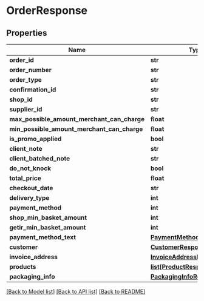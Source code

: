 # OrderResponse

## Properties
Name | Type | Description | Notes
------------ | ------------- | ------------- | -------------
**order_id** | **str** |  | [optional] 
**order_number** | **str** |  | [optional] 
**order_type** | **str** |  | [optional] 
**confirmation_id** | **str** |  | [optional] 
**shop_id** | **str** |  | [optional] 
**supplier_id** | **str** |  | [optional] 
**max_possible_amount_merchant_can_charge** | **float** |  | [optional] 
**min_possible_amount_merchant_can_charge** | **float** |  | [optional] 
**is_promo_applied** | **bool** |  | [optional] 
**client_note** | **str** |  | [optional] 
**client_batched_note** | **str** |  | [optional] 
**do_not_knock** | **bool** |  | [optional] 
**total_price** | **float** |  | [optional] 
**checkout_date** | **str** |  | [optional] 
**delivery_type** | **int** |  | [optional] 
**payment_method** | **int** |  | [optional] 
**shop_min_basket_amount** | **int** |  | [optional] 
**getir_min_basket_amount** | **int** |  | [optional] 
**payment_method_text** | [**PaymentMethodTextResponse**](PaymentMethodTextResponse.md) |  | [optional] 
**customer** | [**CustomerResponse**](CustomerResponse.md) |  | [optional] 
**invoice_address** | [**InvoiceAddressResponse**](InvoiceAddressResponse.md) |  | [optional] 
**products** | [**list[ProductResponse]**](ProductResponse.md) |  | [optional] 
**packaging_info** | [**PackagingInfoResponse**](PackagingInfoResponse.md) |  | [optional] 

[[Back to Model list]](../README.md#documentation-for-models) [[Back to API list]](../README.md#documentation-for-api-endpoints) [[Back to README]](../README.md)

